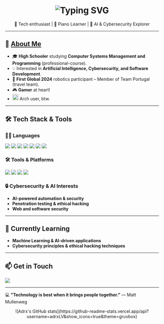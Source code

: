 <h1 align="center">
  <img src="https://readme-typing-svg.demolab.com?font=Fira+Code&size=25&pause=500&color=EBDBB2&center=true&vCenter=true&width=500&lines=%F0%9F%91%8B+Hey+there!+I'm+Adriano+Vilhena;Welcome+to+my+GitHub+profile!" alt="Typing SVG" />
</h1>


<p align="center">
  🚀 Tech enthusiast | 🎹 Piano Learner | 🤖 AI & Cybersecurity Explorer  
</p>  

---

## 🧐 [About Me](https://adrxlv.github.io/portfolio/)
- 🎓 **High Schooler** studying **Computer Systems Management and Programming** (professional-course).  
- 💡 Interested in **Artificial Intelligence, Cybersecurity, and Software Development**.  
- 🤖 **First Global 2024** robotics participant – Member of Team Portugal (travel team).  
- 🎮 **Gamer** at heart!
- <img src="https://www.svgrepo.com/show/349296/arch-linux.svg" alt="Arch Linux" width="20" height="20"/> Arch user, btw.




---

## 🛠️ Tech Stack & Tools  
### 👨‍💻 Languages  
<p align="left">
  <img src="https://img.shields.io/badge/Python-%23D79921?style=for-the-badge&logo=python&logoColor=white" />
  <img src="https://img.shields.io/badge/Java-%238F3F71?style=for-the-badge&logo=java&logoColor=white" />
  <img src="https://img.shields.io/badge/C-%23B57614?style=for-the-badge&logo=c&logoColor=white" />
  <img src="https://img.shields.io/badge/C++-%23945818?style=for-the-badge&logo=c%2B%2B&logoColor=white" />
  <img src="https://img.shields.io/badge/C%23-%238F3F71?style=for-the-badge&logo=csharp&logoColor=white" />
  <img src="https://img.shields.io/badge/HTML5-%23D65D0E?style=for-the-badge&logo=html5&logoColor=white" />
  <img src="https://img.shields.io/badge/CSS3-%238EC07C?style=for-the-badge&logo=css3&logoColor=white" />
</p>

### 🛠️ Tools & Platforms  
<p align="left">
  <img src="https://img.shields.io/badge/Git-%23D79921?style=for-the-badge&logo=git&logoColor=white" />
  <img src="https://img.shields.io/badge/Docker-%238F3F71?style=for-the-badge&logo=docker&logoColor=white" />
  <img src="https://img.shields.io/badge/Ollama-%23945818?style=for-the-badge" />
  <img src="https://img.shields.io/badge/JetBrains%20IDEs-%23B57614?style=for-the-badge&logo=jetbrains&logoColor=white" />
</p>

### 🔒 Cybersecurity & AI Interests  
- **AI-powered automation & security**  
- **Penetration testing & ethical hacking**  
- **Web and software security**  

---

## 🌱 Currently Learning  
- **Machine Learning & AI-driven applications**  
- **Cybersecurity principles & ethical hacking techniques**  

---

## 📫 Get in Touch  
<p align="left">
  <a href="https://www.linkedin.com/in/adriano-vilhena-a0493b332/">
    <img src="https://img.shields.io/badge/LinkedIn-Adriano%20Vilhena-blue?style=for-the-badge&logo=linkedin" />
  </a>
</p>

---

💻 **"Technology is best when it brings people together."** — Matt Mullenweg

<p align="center">
  ![Adrx's GitHub stats](https://github-readme-stats.vercel.app/api?username=adrxLV&show_icons=true&theme=gruvbox)
</p>
